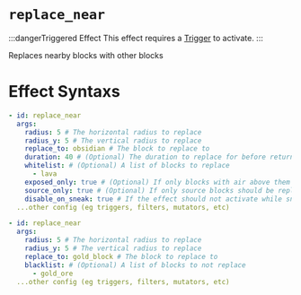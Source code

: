 # `replace_near`
:::dangerTriggered Effect
This effect requires a [Trigger](https://plugins.auxilor.io/effects/all-triggers) to activate.
:::

Replaces nearby blocks with other blocks

# Effect Syntaxs
```yaml
- id: replace_near
  args:
    radius: 5 # The horizontal radius to replace
    radius_y: 5 # The vertical radius to replace
    replace_to: obsidian # The block to replace to
    duration: 40 # (Optional) The duration to replace for before returning back to the original state
    whitelist: # (Optional) A list of blocks to replace
      - lava
    exposed_only: true # (Optional) If only blocks with air above them should be replaced
    source_only: true # (Optional) If only source blocks should be replaced (for liquids)
    disable_on_sneak: true # If the effect should not activate while sneaking
  ...other config (eg triggers, filters, mutators, etc)
```

```yaml
- id: replace_near
  args:
    radius: 5 # The horizontal radius to replace
    radius_y: 5 # The vertical radius to replace
    replace_to: gold_block # The block to replace to
    blacklist: # (Optional) A list of blocks to not replace
      - gold_ore
  ...other config (eg triggers, filters, mutators, etc)
```
